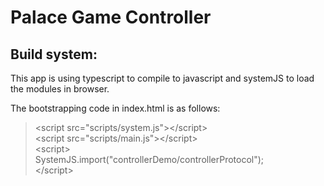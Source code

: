 # Palace Game Controller
## Build system:
This app is using typescript to compile to javascript and systemJS to load the modules in browser.

The bootstrapping code in index.html is as follows:
> \<script src="scripts/system.js">\</script> \
> \<script src="scripts/main.js">\</script> \
> \<script> \
> SystemJS.import("controllerDemo/controllerProtocol"); \
> \</script>
